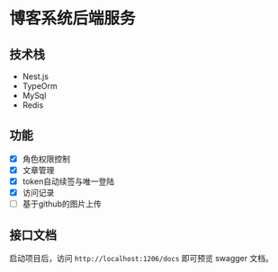 # 博客系统后端服务

## 技术栈
- Nest.js
- TypeOrm
- MySql
- Redis
  
## 功能
 * [x] 角色权限控制
 * [x] 文章管理
 * [x] token自动续签与唯一登陆
 * [x] 访问记录 
 * [ ] 基于github的图片上传
  
## 接口文档
启动项目后，访问 `http://localhost:1206/docs` 即可预览 swagger 文档。
